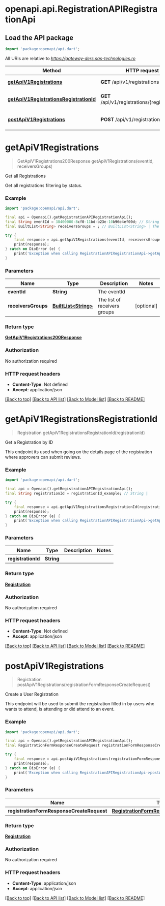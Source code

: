 # openapi.api.RegistrationAPIRegistrationApi

## Load the API package
```dart
import 'package:openapi/api.dart';
```

All URIs are relative to *https://gateway-ders.sas-technologies.ro*

Method | HTTP request | Description
------------- | ------------- | -------------
[**getApiV1Registrations**](RegistrationAPIRegistrationApi.md#getapiv1registrations) | **GET** /api/v1/registrations | Get all Registrations
[**getApiV1RegistrationsRegistrationId**](RegistrationAPIRegistrationApi.md#getapiv1registrationsregistrationid) | **GET** /api/v1/registrations/{registrationId} | Get a Registration by ID
[**postApiV1Registrations**](RegistrationAPIRegistrationApi.md#postapiv1registrations) | **POST** /api/v1/registrations | Create a User Registration


# **getApiV1Registrations**
> GetApiV1Registrations200Response getApiV1Registrations(eventId, receiversGroups)

Get all Registrations

Get all registrations filtering by status.

### Example
```dart
import 'package:openapi/api.dart';

final api = Openapi().getRegistrationAPIRegistrationApi();
final String eventId = 38400000-8cf0-11bd-b23e-10b96e4ef00d; // String | The eventId
final BuiltList<String> receiversGroups = ; // BuiltList<String> | The list of receivers groups

try {
    final response = api.getApiV1Registrations(eventId, receiversGroups);
    print(response);
} catch on DioError (e) {
    print('Exception when calling RegistrationAPIRegistrationApi->getApiV1Registrations: $e\n');
}
```

### Parameters

Name | Type | Description  | Notes
------------- | ------------- | ------------- | -------------
 **eventId** | **String**| The eventId | 
 **receiversGroups** | [**BuiltList&lt;String&gt;**](String.md)| The list of receivers groups | [optional] 

### Return type

[**GetApiV1Registrations200Response**](GetApiV1Registrations200Response.md)

### Authorization

No authorization required

### HTTP request headers

 - **Content-Type**: Not defined
 - **Accept**: application/json

[[Back to top]](#) [[Back to API list]](../README.md#documentation-for-api-endpoints) [[Back to Model list]](../README.md#documentation-for-models) [[Back to README]](../README.md)

# **getApiV1RegistrationsRegistrationId**
> Registration getApiV1RegistrationsRegistrationId(registrationId)

Get a Registration by ID

This endpoint its used when going on the details page of the registration where approvers can submit reviews.

### Example
```dart
import 'package:openapi/api.dart';

final api = Openapi().getRegistrationAPIRegistrationApi();
final String registrationId = registrationId_example; // String | 

try {
    final response = api.getApiV1RegistrationsRegistrationId(registrationId);
    print(response);
} catch on DioError (e) {
    print('Exception when calling RegistrationAPIRegistrationApi->getApiV1RegistrationsRegistrationId: $e\n');
}
```

### Parameters

Name | Type | Description  | Notes
------------- | ------------- | ------------- | -------------
 **registrationId** | **String**|  | 

### Return type

[**Registration**](Registration.md)

### Authorization

No authorization required

### HTTP request headers

 - **Content-Type**: Not defined
 - **Accept**: application/json

[[Back to top]](#) [[Back to API list]](../README.md#documentation-for-api-endpoints) [[Back to Model list]](../README.md#documentation-for-models) [[Back to README]](../README.md)

# **postApiV1Registrations**
> Registration postApiV1Registrations(registrationFormResponseCreateRequest)

Create a User Registration

This endpoint will be used to submit the registration filled in by users who wants to attend, is attending or did attend to an event.

### Example
```dart
import 'package:openapi/api.dart';

final api = Openapi().getRegistrationAPIRegistrationApi();
final RegistrationFormResponseCreateRequest registrationFormResponseCreateRequest = {"eventId":"216f6eca-6276-4993-bfeb-53cbbbba6a13","answers":[{"answer":"Abdul","questionInfo":{"id":"497f6eca-6276-4993-bfeb-53cbbbba6f08","label":"First Name","type":"TEXT","tag":"PERSONAL","required":false,"order":1}},{"answer":"Mahalal","questionInfo":{"id":"497f6eca-6276-4993-bfeb-53cbbbba6f08","label":"Last Name","type":"TEXT","tag":"PERSONAL","required":false,"order":2}}]}; // RegistrationFormResponseCreateRequest | 

try {
    final response = api.postApiV1Registrations(registrationFormResponseCreateRequest);
    print(response);
} catch on DioError (e) {
    print('Exception when calling RegistrationAPIRegistrationApi->postApiV1Registrations: $e\n');
}
```

### Parameters

Name | Type | Description  | Notes
------------- | ------------- | ------------- | -------------
 **registrationFormResponseCreateRequest** | [**RegistrationFormResponseCreateRequest**](RegistrationFormResponseCreateRequest.md)|  | [optional] 

### Return type

[**Registration**](Registration.md)

### Authorization

No authorization required

### HTTP request headers

 - **Content-Type**: application/json
 - **Accept**: application/json

[[Back to top]](#) [[Back to API list]](../README.md#documentation-for-api-endpoints) [[Back to Model list]](../README.md#documentation-for-models) [[Back to README]](../README.md)

